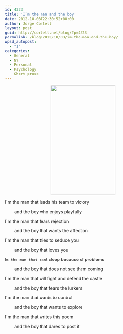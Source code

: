 ```yaml
---
id: 4323
title: 'I`m the man and the boy'
date: 2012-10-03T22:30:52+00:00
author: Jorge Cortell
layout: post
guid: http://cortell.net/blog/?p=4323
permalink: /blog/2012/10/03/im-the-man-and-the-boy/
wpsd_autopost:
  - "1"
categories:
  - General
  - NY
  - Personal
  - Psychology
  - Short prose
---
```

<p style="text-align: center">
  <img class="aligncenter" title="Man boy" src="https://lh3.googleusercontent.com/--H6I79U6AIE/UGyoF4cNWAI/AAAAAAAAGWo/rxViRV8x8dU/s594/20121003_170154.jpg" alt="" width="208" height="356" />
</p>

<p style="text-align: left">
  I`m the man that leads his team to victory
</p>

<p style="text-align: left;padding-left: 30px">
  and the boy who enjoys playfully
</p>

I`m the man that fears rejection

<p style="text-align: left;padding-left: 30px">
  and the boy that wants the affection
</p>

<p style="text-align: left">
  I`m the man that tries to seduce you
</p>

<p style="text-align: left;padding-left: 30px">
  and the boy that loves you
</p>

I`m the man that can`t sleep because of problems

<p style="padding-left: 30px">
  and the boy that does not see them coming
</p>

I`m the man that will fight and defend the castle

<p style="padding-left: 30px">
  and the boy that fears the lurkers
</p>

<p style="text-align: left">
  I`m the man that wants to control
</p>

<p style="text-align: left;padding-left: 30px">
  and the boy that wants to explore
</p>

<p style="text-align: left">
  I`m the man that writes this poem
</p>

<p style="text-align: left;padding-left: 30px">
  and the boy that dares to post it
</p>